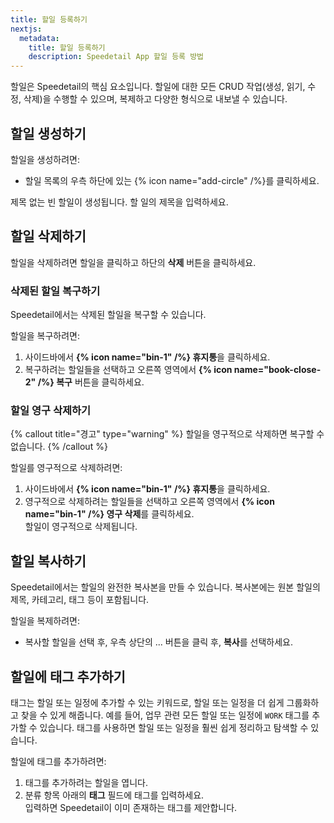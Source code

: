 ```yaml
---
title: 할일 등록하기
nextjs:
  metadata:
    title: 할일 등록하기
    description: Speedetail App 할일 등록 방법
---
```


할일은 Speedetail의 핵심 요소입니다. 할일에 대한 모든 CRUD 작업(생성, 읽기, 수정, 삭제)을 수행할 수 있으며, 복제하고 다양한 형식으로 내보낼 수 있습니다.

## 할일 생성하기

할일을 생성하려면:

- 할일 목록의 우측 하단에 있는 {% icon name="add-circle" /%}를 클릭하세요.

제목 없는 빈 할일이 생성됩니다. 할 일의 제목을 입력하세요.

## 할일 삭제하기

할일을 삭제하려면 할일을 클릭하고 하단의 **삭제** 버튼을 클릭하세요.

<!-- Speedetail에서는 여러 할일를 한 번에 삭제할 수도 있습니다. 방법은 다음과 같습니다: -->

### 삭제된 할일 복구하기

Speedetail에서는 삭제된 할일을 복구할 수 있습니다.

할일을 복구하려면:

1. 사이드바에서 **{% icon name="bin-1" /%} 휴지통**을 클릭하세요.
2. 복구하려는 할일들을 선택하고 오른쪽 영역에서 **{% icon name="book-close-2" /%} 복구** 버튼을 클릭하세요.

<!-- Speedetail에서는 여러 할일을 한 번에 복구할 수도 있습니다. 방법은 다음과 같습니다: -->

### 할일 영구 삭제하기

{% callout title="경고" type="warning" %}
할일을 영구적으로 삭제하면 복구할 수 없습니다.
{% /callout %}

할일를 영구적으로 삭제하려면:

1. 사이드바에서 **{% icon name="bin-1" /%} 휴지통**을 클릭하세요.
2. 영구적으로 삭제하려는 할일들을 선택하고 오른쪽 영역에서 **{% icon name="bin-1" /%} 영구 삭제**를 클릭하세요.  
   할일이 영구적으로 삭제됩니다.

## 할일 복사하기

Speedetail에서는 할일의 완전한 복사본을 만들 수 있습니다. 복사본에는 원본 할일의 제목, 카테고리, 태그 등이 포함됩니다.

할일을 복제하려면:

- 복사할 할일을 선택 후, 우측 상단의 ... 버튼을 클릭 후, **복사**를 선택하세요.

## 할일에 태그 추가하기

태그는 할일 또는 일정에 추가할 수 있는 키워드로, 할일 또는 일정을 더 쉽게 그룹화하고 찾을 수 있게 해줍니다. 예를 들어, 업무 관련 모든 할일 또는 일정에 `WORK` 태그를 추가할 수 있습니다. 태그를 사용하면 할일 또는 일정을 훨씬 쉽게 정리하고 탐색할 수 있습니다.

할일에 태그를 추가하려면:

1. 태그를 추가하려는 할일을 엽니다.
2. 분류 항목 아래의 **태그** 필드에 태그를 입력하세요.  
   입력하면 Speedetail이 이미 존재하는 태그를 제안합니다.
